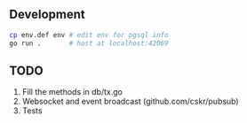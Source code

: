 ## Development

```sh
cp env.def env # edit env for pgsql info
go run .       # host at localhost:42069
```

## TODO

1. Fill the methods in db/tx.go
2. Websocket and event broadcast (github.com/cskr/pubsub)
3. Tests
